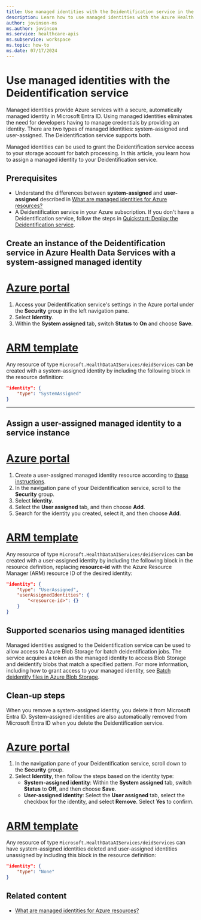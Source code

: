 ```yaml
---
title: Use managed identities with the Deidentification service in the Azure Health Data Services
description: Learn how to use managed identities with the Azure Health Data Services Deidentification service using the Azure portal and ARM template.
author: jovinson-ms
ms.author: jovinson
ms.service: healthcare-apis
ms.subservice: workspace
ms.topic: how-to
ms.date: 07/17/2024
---
```


# Use managed identities with the Deidentification service

Managed identities provide Azure services with a secure, automatically managed identity in Microsoft Entra ID. Using managed identities eliminates the need for developers having to manage credentials by providing an identity. There are two types of managed identities: system-assigned and user-assigned. The Deidentification service supports both.

Managed identities can be used to grant the Deidentification service access to your storage account for batch processing. In this article, you learn how to assign a managed identity to your Deidentification service.

## Prerequisites

- Understand the differences between **system-assigned** and **user-assigned** described in [What are managed identities for Azure resources?](/entra/identity/managed-identities-azure-resources/overview)
- A Deidentification service in your Azure subscription. If you don't have a Deidentification service, follow the steps in [Quickstart: Deploy the Deidentification service](quickstart.md).

## Create an instance of the Deidentification service in Azure Health Data Services with a system-assigned managed identity

# [Azure portal](#tab/portal)

1. Access your Deidentification service's settings in the Azure portal under the **Security** group in the left navigation pane.
1. Select **Identity**.
1. Within the **System assigned** tab, switch **Status** to **On** and choose **Save**.

# [ARM template](tab/azure-resource-manager)

Any resource of type ``Microsoft.HealthDataAIServices/deidServices`` can be created with a system-assigned identity by including the following block in 
the resource definition:

```json
"identity": {
    "type": "SystemAssigned"
}
```

---

## Assign a user-assigned managed identity to a service instance

# [Azure portal](#tab/portal)

1. Create a user-assigned managed identity resource according to [these instructions](/entra/identity/managed-identities-azure-resources/how-manage-user-assigned-managed-identities).
1. In the navigation pane of your Deidentification service, scroll to the **Security** group.
1. Select **Identity**.
1. Select the **User assigned** tab, and then choose **Add**.
1. Search for the identity you created, select it, and then choose **Add**.

# [ARM template](#tab/azure-resource-manager)

Any resource of type ``Microsoft.HealthDataAIServices/deidServices`` can be created with a user-assigned identity by including the following block in
the resource definition, replacing **resource-id** with the Azure Resource Manager (ARM) resource ID of the desired identity:

```json
"identity": {
    "type": "UserAssigned",
    "userAssignedIdentities": {
        "<resource-id>": {}
    }
}
```

## Supported scenarios using managed identities

Managed identities assigned to the Deidentification service can be used to allow access to Azure Blob Storage for batch deidentification jobs. The service acquires a token as
the managed identity to access Blob Storage and deidentify blobs that match a specified pattern. For more information, including how to grant access to your managed identity,
see [Batch deidentify files in Azure Blob Storage](batch-job.md).

## Clean-up steps

When you remove a system-assigned identity, you delete it from Microsoft Entra ID. System-assigned identities are also automatically removed from Microsoft Entra ID
when you delete the Deidentification service.

# [Azure portal](#tab/portal)

1. In the navigation pane of your Deidentification service, scroll down to the **Security** group.
1. Select **Identity**, then follow the steps based on the identity type:
   - **System-assigned identity**: Within the **System assigned** tab, switch **Status** to **Off**, and then choose **Save**.
   - **User-assigned identity**: Select the **User assigned** tab, select the checkbox for the identity, and select **Remove**. Select **Yes** to confirm.

# [ARM template](#tab/azure-resource-manager)

Any resource of type ``Microsoft.HealthDataAIServices/deidServices`` can have system-assigned identities deleted and user-assigned identities unassigned by 
including this block in the resource definition:

```json
"identity": {
    "type": "None"
}
```

## Related content

- [What are managed identities for Azure resources?](/azure/active-directory/managed-identities-azure-resources/overview)